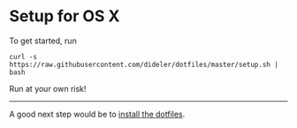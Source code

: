 # Setup for OS X

To get started, run

```
curl -s https://raw.githubusercontent.com/dideler/dotfiles/master/setup.sh | bash
```

Run at your own risk!

---

A good next step would be to [install the dotfiles][dotfiles].

[dotfiles]: https://github.com/dideler/dotfiles
